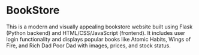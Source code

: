 # BookStore
This is a modern and visually appealing bookstore website built using Flask (Python backend) and HTML/CSS/JavaScript (frontend). It includes user login functionality and displays popular books like Atomic Habits, Wings of Fire, and Rich Dad Poor Dad with images, prices, and stock status.
